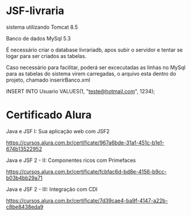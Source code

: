# JSF-livraria

sistema utilizando Tomcat 8.5

Banco de dados MySql 5.3

É necessário criar o database livrariadb, apos subir o servidor e tentar se logar para ser criados as tabelas.

Caso necessário para facilitar, poderá ser excecutadas as linhas no MySql para as tabelas do sistema virem carregadas, 
o arquivo esta dentro do projeto, chamado inserirBanco.xml


INSERT INTO Usuario VALUES(1, "teste@hotmail.com", 1234);


# Certificado Alura

Java e JSF I: Sua aplicação web com JSF2

https://cursos.alura.com.br/certificate/967a6bde-31af-451c-b1e1-674b13522952

Java e JSF 2 - II: Componentes ricos com Primefaces

https://cursos.alura.com.br/certificate/fcbfac6d-bd8e-4156-b9cc-b03b4bb29a71

Java e JSF 2 - III: Integração com CDI

https://cursos.alura.com.br/certificate/7d39cae4-ba9f-4147-a22b-c8be8438eda9
